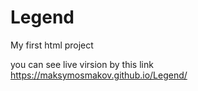 # Legend
My first html project

you can see live virsion by this link 
https://maksymosmakov.github.io/Legend/
